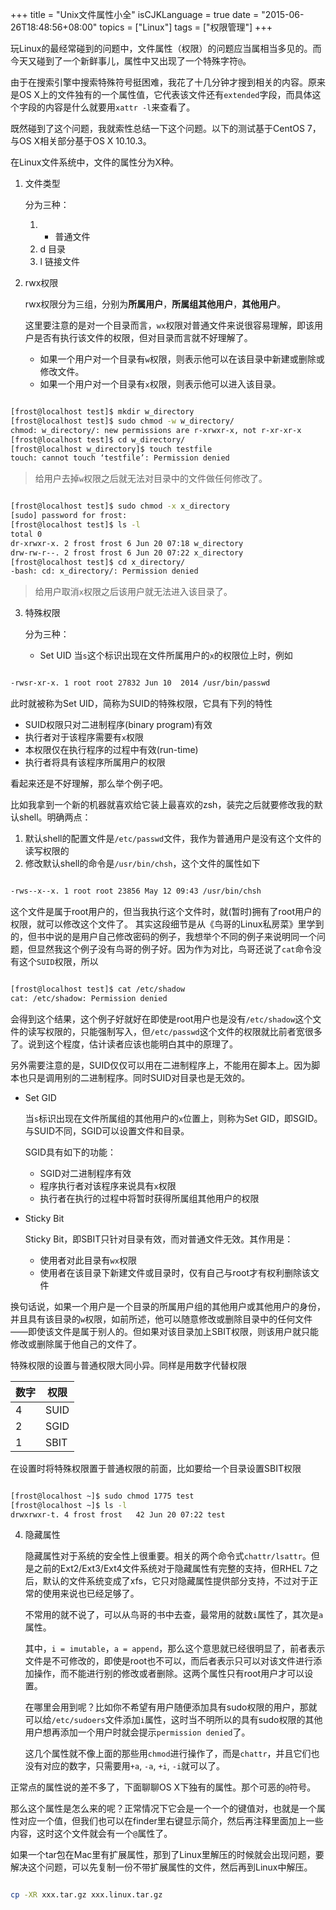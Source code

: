 +++
title  = "Unix文件属性小全"
isCJKLanguage = true
date = "2015-06-26T18:48:56+08:00"
topics = ["Linux"]
tags = ["权限管理"]
+++


玩Linux的最经常碰到的问题中，文件属性（权限）的问题应当属相当多见的。而今天又碰到了一个新鲜事儿，属性中又出现了一个特殊字符`@`。

由于在搜索引擎中搜索特殊符号挺困难，我花了十几分钟才搜到相关的内容。原来是OS X上的文件独有的一个属性值，它代表该文件还有`extended`字段，而具体这个字段的内容是什么就要用`xattr -l`来查看了。

既然碰到了这个问题，我就索性总结一下这个问题。以下的测试基于CentOS 7，与OS X相关部分基于OS X 10.10.3。

在Linux文件系统中，文件的属性分为X种。

1. 文件类型

    分为三种：

    1. - 普通文件
    2. d 目录
    3. l 链接文件

2. rwx权限

    rwx权限分为三组，分别为**所属用户**，**所属组其他用户**，**其他用户**。

    这里要注意的是对一个目录而言，`wx`权限对普通文件来说很容易理解，即该用户是否有执行该文件的权限，但对目录而言就不好理解了。

    - 如果一个用户对一个目录有`w`权限，则表示他可以在该目录中新建或删除或修改文件。
    - 如果一个用户对一个目录有`x`权限，则表示他可以进入该目录。

```bash

[frost@localhost test]$ mkdir w_directory
[frost@localhost test]$ sudo chmod -w w_directory/
chmod: w_directory/: new permissions are r-xrwxr-x, not r-xr-xr-x
[frost@localhost test]$ cd w_directory/
[frost@localhost w_directory]$ touch testfile
touch: cannot touch ‘testfile’: Permission denied

```

> 给用户去掉`w`权限之后就无法对目录中的文件做任何修改了。

```bash

[frost@localhost test]$ sudo chmod -x x_directory
[sudo] password for frost:
[frost@localhost test]$ ls -l
total 0
dr-xrwxr-x. 2 frost frost 6 Jun 20 07:18 w_directory
drw-rw-r--. 2 frost frost 6 Jun 20 07:22 x_directory
[frost@localhost test]$ cd x_directory/
-bash: cd: x_directory/: Permission denied

```

> 给用户取消`x`权限之后该用户就无法进入该目录了。

3. 特殊权限

    分为三种：

    - Set UID
        当`s`这个标识出现在文件所属用户的`x`的权限位上时，例如

```bash

-rwsr-xr-x. 1 root root 27832 Jun 10  2014 /usr/bin/passwd

```

此时就被称为Set UID，简称为SUID的特殊权限，它具有下列的特性

+ SUID权限只对二进制程序(binary program)有效
+ 执行者对于该程序需要有`x`权限
+ 本权限仅在执行程序的过程中有效(run-time)
+ 执行者将具有该程序所属用户的权限

看起来还是不好理解，那么举个例子吧。

比如我拿到一个新的机器就喜欢给它装上最喜欢的zsh，装完之后就要修改我的默认shell。明确两点：

1. 默认shell的配置文件是`/etc/passwd`文件，我作为普通用户是没有这个文件的读写权限的
2. 修改默认shell的命令是`/usr/bin/chsh`，这个文件的属性如下

```bash

-rws--x--x. 1 root root 23856 May 12 09:43 /usr/bin/chsh

```

这个文件是属于root用户的，但当我执行这个文件时，就(暂时)拥有了root用户的权限，就可以修改这个文件了。
        其实这段细节是从《鸟哥的Linux私房菜》里学到的，但书中说的是用户自己修改密码的例子，我想举个不同的例子来说明同一个问题，但显然我这个例子没有鸟哥的例子好。因为作为对比，鸟哥还说了`cat`命令没有这个`SUID`权限，所以


```bash

[frost@localhost test]$ cat /etc/shadow
cat: /etc/shadow: Permission denied

```

会得到这个结果，这个例子好就好在即使是root用户也是没有`/etc/shadow`这个文件的读写权限的，只能强制写入，但`/etc/passwd`这个文件的权限就比前者宽很多了。说到这个程度，估计读者应该也能明白其中的原理了。

另外需要注意的是，SUID仅仅可以用在二进制程序上，不能用在脚本上。因为脚本也只是调用别的二进制程序。同时SUID对目录也是无效的。

- Set GID

    当`s`标识出现在文件所属组的其他用户的`x`位置上，则称为Set GID，即SGID。与SUID不同，SGID可以设置文件和目录。

    SGID具有如下的功能：

    - SGID对二进制程序有效
    - 程序执行者对该程序来说具有`x`权限
    - 执行者在执行的过程中将暂时获得所属组其他用户的权限

- Sticky Bit

    Sticky Bit，即SBIT只针对目录有效，而对普通文件无效。其作用是：

    - 使用者对此目录有`wx`权限
    - 使用者在该目录下新建文件或目录时，仅有自己与root才有权利删除该文件


换句话说，如果一个用户是一个目录的所属用户组的其他用户或其他用户的身份，并且具有该目录的`w`权限，如前所述，他可以随意修改或删除目录中的任何文件——即使该文件是属于别人的。但如果对该目录加上SBIT权限，则该用户就只能修改或删除属于他自己的文件了。


特殊权限的设置与普通权限大同小异。同样是用数字代替权限


数字 | 权限
---|---
4 | SUID
2 | SGID
1 | SBIT

在设置时将特殊权限置于普通权限的前面，比如要给一个目录设置SBIT权限

```bash

[frost@localhost ~]$ sudo chmod 1775 test
[frost@localhost ~]$ ls -l
drwxrwxr-t. 4 frost frost   42 Jun 20 07:22 test

```


4. 隐藏属性

    隐藏属性对于系统的安全性上很重要。相关的两个命令式`chattr/lsattr`。但是之前的Ext2/Ext3/Ext4文件系统对于隐藏属性有完整的支持，但RHEL 7之后，默认的文件系统变成了xfs，它只对隐藏属性提供部分支持，不过对于正常的使用来说也已经足够了。

    不常用的就不说了，可以从鸟哥的书中去查，最常用的就数`i`属性了，其次是`a`属性。

    其中，`i = imutable`，`a = append`，那么这个意思就已经很明显了，前者表示文件是不可修改的，即使是root也不可以，而后者表示只可以对该文件进行添加操作，而不能进行别的修改或者删除。这两个属性只有root用户才可以设置。

    在哪里会用到呢？比如你不希望有用户随便添加具有sudo权限的用户，那就可以给`/etc/sudoers`文件添加`i`属性，这时当不明所以的具有sudo权限的其他用户想再添加一个用户时就会提示`permission denied`了。

    这几个属性就不像上面的那些用`chmod`进行操作了，而是`chattr`，并且它们也没有对应的数字，只需要用`+a`, `-a`, `+i`, `-i`就可以了。


正常点的属性说的差不多了，下面聊聊OS X下独有的属性。那个可恶的`@`符号。

那么这个属性是怎么来的呢？正常情况下它会是一个一个的键值对，也就是一个属性对应一个值，但我们也可以在finder里右键显示简介，然后再注释里面加上一些内容，这时这个文件就会有一个`@`属性了。

如果一个tar包在Mac里有扩展属性，那到了Linux里解压的时候就会出现问题，要解决这个问题，可以先复制一份不带扩展属性的文件，然后再到Linux中解压。

```bash

cp -XR xxx.tar.gz xxx.linux.tar.gz

```



